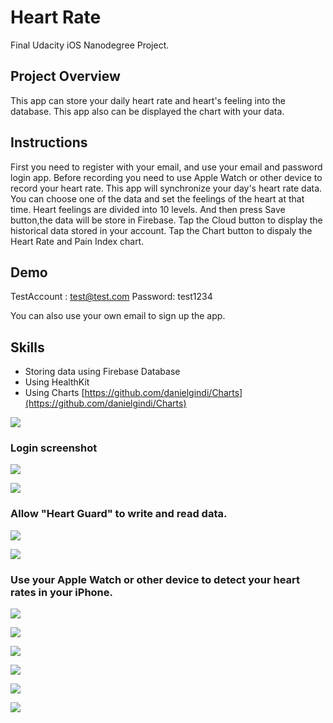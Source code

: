 # Heart Rate
Final Udacity iOS Nanodegree Project.

## Project Overview
This app can store your daily heart rate and heart's feeling into the database. This app also can be displayed  the chart with your data.

## Instructions
First you need to register with your email, and use your email and password login app.
Before recording you need to use Apple Watch or other device to record your heart rate. This app will synchronize your day's heart rate data.
You can choose one of the data and set the feelings of the heart at that time. Heart feelings are divided into 10 levels. And then press Save button,the data will be store in Firebase.
Tap the Cloud button to display the historical data stored in your account.
Tap the Chart button to dispaly the Heart Rate and Pain Index chart.

## Demo

TestAccount : test@test.com
Password: test1234

You can also use your own email to sign up the app.


## Skills
* Storing data using Firebase Database
* Using HealthKit
* Using Charts [https://github.com/danielgindi/Charts](https://github.com/danielgindi/Charts)


![](https://github.com/gsaneryeeb/HeartGuard/blob/master/ScreenShot/1.png)

### Login screenshot
![](https://github.com/gsaneryeeb/HeartGuard/blob/master/ScreenShot/2.png)

![](https://github.com/gsaneryeeb/HeartGuard/blob/master/ScreenShot/3.png)

### Allow "Heart Guard" to write and read data.
![](https://github.com/gsaneryeeb/HeartGuard/blob/master/ScreenShot/4.png)

![](https://github.com/gsaneryeeb/HeartGuard/blob/master/ScreenShot/5.png)

### Use your Apple Watch or other device to detect your heart rates in your iPhone.
![](https://github.com/gsaneryeeb/HeartGuard/blob/master/ScreenShot/10.png)

![](https://github.com/gsaneryeeb/HeartGuard/blob/master/ScreenShot/6.png)

![](https://github.com/gsaneryeeb/HeartGuard/blob/master/ScreenShot/7.png)

![](https://github.com/gsaneryeeb/HeartGuard/blob/master/ScreenShot/8.png)

![](https://github.com/gsaneryeeb/HeartGuard/blob/master/ScreenShot/9.png)

![](https://github.com/gsaneryeeb/HeartGuard/blob/master/ScreenShot/11.png)
